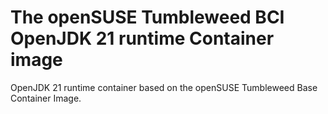 # The openSUSE Tumbleweed BCI OpenJDK 21 runtime Container image

OpenJDK 21 runtime container based on the openSUSE Tumbleweed Base Container Image.
